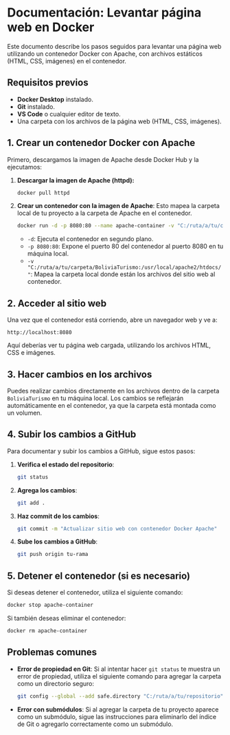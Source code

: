 # Documentación: Levantar página web en Docker

Este documento describe los pasos seguidos para levantar una página web utilizando un contenedor Docker con Apache, con archivos estáticos (HTML, CSS, imágenes) en el contenedor.

## Requisitos previos

- **Docker Desktop** instalado.
- **Git** instalado.
- **VS Code** o cualquier editor de texto.
- Una carpeta con los archivos de la página web (HTML, CSS, imágenes).

## 1. Crear un contenedor Docker con Apache

Primero, descargamos la imagen de Apache desde Docker Hub y la ejecutamos:

1. **Descargar la imagen de Apache (httpd):**

   ```bash
   docker pull httpd
   ```

2. **Crear un contenedor con la imagen de Apache**: Esto mapea la carpeta local de tu proyecto a la carpeta de Apache en el contenedor.

   ```bash
   docker run -d -p 8080:80 --name apache-container -v "C:/ruta/a/tu/carpeta/BoliviaTurismo:/usr/local/apache2/htdocs/" httpd:latest
   ```

   - `-d`: Ejecuta el contenedor en segundo plano.
   - `-p 8080:80`: Expone el puerto 80 del contenedor al puerto 8080 en tu máquina local.
   - `-v "C:/ruta/a/tu/carpeta/BoliviaTurismo:/usr/local/apache2/htdocs/"`: Mapea la carpeta local donde están los archivos del sitio web al contenedor.

## 2. Acceder al sitio web

Una vez que el contenedor está corriendo, abre un navegador web y ve a:

```
http://localhost:8080
```

Aquí deberías ver tu página web cargada, utilizando los archivos HTML, CSS e imágenes.

## 3. Hacer cambios en los archivos

Puedes realizar cambios directamente en los archivos dentro de la carpeta `BoliviaTurismo` en tu máquina local. Los cambios se reflejarán automáticamente en el contenedor, ya que la carpeta está montada como un volumen.

## 4. Subir los cambios a GitHub

Para documentar y subir los cambios a GitHub, sigue estos pasos:

1. **Verifica el estado del repositorio**:

   ```bash
   git status
   ```

2. **Agrega los cambios**:

   ```bash
   git add .
   ```

3. **Haz commit de los cambios**:

   ```bash
   git commit -m "Actualizar sitio web con contenedor Docker Apache"
   ```

4. **Sube los cambios a GitHub**:

   ```bash
   git push origin tu-rama
   ```

## 5. Detener el contenedor (si es necesario)

Si deseas detener el contenedor, utiliza el siguiente comando:

```bash
docker stop apache-container
```

Si también deseas eliminar el contenedor:

```bash
docker rm apache-container
```

## Problemas comunes

- **Error de propiedad en Git**: Si al intentar hacer `git status` te muestra un error de propiedad, utiliza el siguiente comando para agregar la carpeta como un directorio seguro:

   ```bash
   git config --global --add safe.directory "C:/ruta/a/tu/repositorio"
   ```

- **Error con submódulos**: Si al agregar la carpeta de tu proyecto aparece como un submódulo, sigue las instrucciones para eliminarlo del índice de Git o agregarlo correctamente como un submódulo.